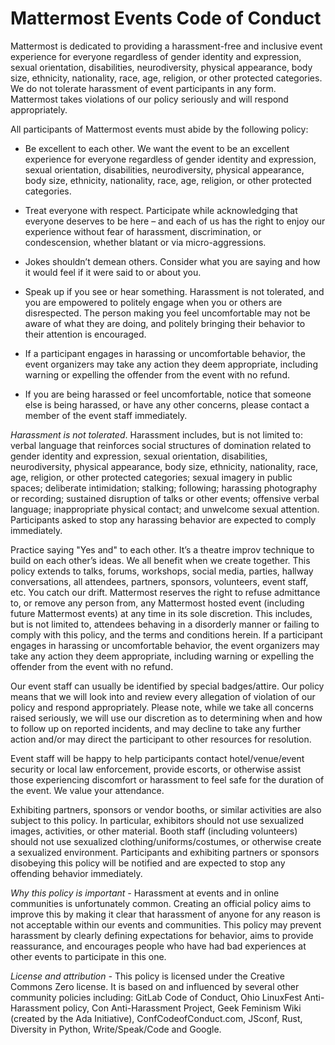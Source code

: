 # Mattermost Events Code of Conduct

Mattermost is dedicated to providing a harassment-free and inclusive event experience for everyone regardless of gender identity and expression, sexual orientation, disabilities, neurodiversity, physical appearance, body size, ethnicity, nationality, race, age, religion, or other protected categories. We do not tolerate harassment of event participants in any form. Mattermost takes violations of our policy seriously and will respond appropriately.   
  
All participants of Mattermost events must abide by the following policy: 

* Be excellent to each other. We want the event to be an excellent experience for everyone regardless of gender identity and expression, sexual orientation, disabilities, neurodiversity, physical appearance, body size, ethnicity, nationality, race, age, religion, or other protected categories. 

* Treat everyone with respect. Participate while acknowledging that everyone deserves to be here – and each of us has the right to enjoy our experience without fear of harassment, discrimination, or condescension, whether blatant or via micro-aggressions.  
* Jokes shouldn’t demean others. Consider what you are saying and how it would feel if it were said to or about you.  
* Speak up if you see or hear something. Harassment is not tolerated, and you are empowered to politely engage when you or others are disrespected. The person making you feel uncomfortable may not be aware of what they are doing, and politely bringing their behavior to their attention is encouraged.  
* If a participant engages in harassing or uncomfortable behavior, the event organizers may take any action they deem appropriate, including warning or expelling the offender from the event with no refund.  
* If you are being harassed or feel uncomfortable, notice that someone else is being harassed, or have any other concerns, please contact a member of the event staff immediately. 

_Harassment is not tolerated_. Harassment includes, but is not limited to: verbal language that reinforces social structures of domination related to gender identity and expression, sexual orientation, disabilities, neurodiversity, physical appearance, body size, ethnicity, nationality, race, age, religion, or other protected categories; sexual imagery in public spaces; deliberate intimidation; stalking; following; harassing photography or recording; sustained disruption of talks or other events; offensive verbal language; inappropriate physical contact; and unwelcome sexual attention. Participants asked to stop any harassing behavior are expected to comply immediately. 

Practice saying "Yes and" to each other. It’s a theatre improv technique to build on each other’s ideas. We all benefit when we create together. This policy extends to talks, forums, workshops, social media, parties, hallway conversations, all attendees, partners, sponsors, volunteers, event staff, etc. You catch our drift. Mattermost reserves the right to refuse admittance to, or remove any person from, any Mattermost hosted event \(including future Mattermost events\) at any time in its sole discretion. This includes, but is not limited to, attendees behaving in a disorderly manner or failing to comply with this policy, and the terms and conditions herein. If a participant engages in harassing or uncomfortable behavior, the event organizers may take any action they deem appropriate, including warning or expelling the offender from the event with no refund.   
  
Our event staff can usually be identified by special badges/attire. Our policy means that we will look into and review every allegation of violation of our policy and respond appropriately. Please note, while we take all concerns raised seriously, we will use our discretion as to determining when and how to follow up on reported incidents, and may decline to take any further action and/or may direct the participant to other resources for resolution.   
  
Event staff will be happy to help participants contact hotel/venue/event security or local law enforcement, provide escorts, or otherwise assist those experiencing discomfort or harassment to feel safe for the duration of the event. We value your attendance. 

Exhibiting partners, sponsors or vendor booths, or similar activities are also subject to this policy. In particular, exhibitors should not use sexualized images, activities, or other material. Booth staff \(including volunteers\) should not use sexualized clothing/uniforms/costumes, or otherwise create a sexualized environment. Participants and exhibiting partners or sponsors disobeying this policy will be notified and are expected to stop any offending behavior immediately. 

_Why this policy is important -_ Harassment at events and in online communities is unfortunately common. Creating an official policy aims to improve this by making it clear that harassment of anyone for any reason is not acceptable within our events and communities. This policy may prevent harassment by clearly defining expectations for behavior, aims to provide reassurance, and encourages people who have had bad experiences at other events to participate in this one.   
  
_License and attribution  -_ This policy is licensed under the Creative Commons Zero license. It is based on and influenced by several other community policies including: GitLab Code of Conduct, Ohio LinuxFest Anti-Harassment policy, Con Anti-Harassment Project, Geek Feminism Wiki \(created by the Ada Initiative\), ConfCodeofConduct.com, JSconf, Rust, Diversity in Python, Write/Speak/Code and Google.

